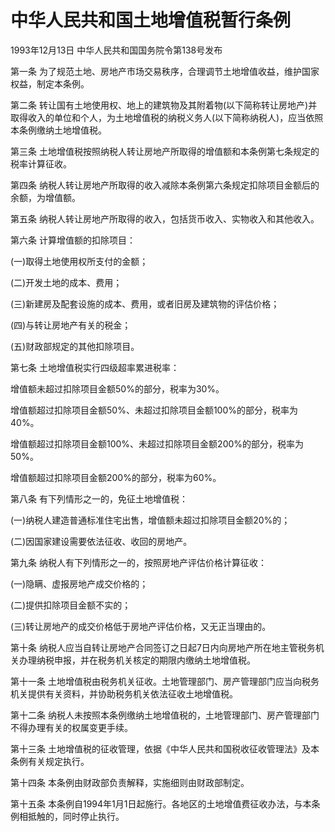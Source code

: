 # 中华人民共和国土地增值税暂行条例

1993年12月13日 中华人民共和国国务院令第138号发布　

第一条 为了规范土地、房地产市场交易秩序，合理调节土地增值收益，维护国家权益，制定本条例。

第二条 转让国有土地使用权、地上的建筑物及其附着物(以下简称转让房地产)并取得收入的单位和个人，为土地增值税的纳税义务人(以下简称纳税人)，应当依照本条例缴纳土地增值税。

第三条 土地增值税按照纳税人转让房地产所取得的增值额和本条例第七条规定的税率计算征收。

第四条 纳税人转让房地产所取得的收入减除本条例第六条规定扣除项目金额后的余额，为增值额。

第五条 纳税人转让房地产所取得的收入，包括货币收入、实物收入和其他收入。

第六条 计算增值额的扣除项目：

(一)取得土地使用权所支付的金额；

(二)开发土地的成本、费用；

(三)新建房及配套设施的成本、费用，或者旧房及建筑物的评估价格；

(四)与转让房地产有关的税金；

(五)财政部规定的其他扣除项目。

第七条 土地增值税实行四级超率累进税率：

增值额未超过扣除项目金额50%的部分，税率为30%。

增值额超过扣除项目金额50%、未超过扣除项目金额100%的部分，税率为40%。

增值额超过扣除项目金额100%、未超过扣除项目金额200%的部分，税率为50%。

增值额超过扣除项目金额200%的部分，税率为60%。

第八条 有下列情形之一的，免征土地增值税：

(一)纳税人建造普通标准住宅出售，增值额未超过扣除项目金额20%的；

(二)因国家建设需要依法征收、收回的房地产。

第九条 纳税人有下列情形之一的，按照房地产评估价格计算征收：

(一)隐瞒、虚报房地产成交价格的；

(二)提供扣除项目金额不实的；

(三)转让房地产的成交价格低于房地产评估价格，又无正当理由的。

第十条 纳税人应当自转让房地产合同签订之日起7日内向房地产所在地主管税务机关办理纳税申报，并在税务机关核定的期限内缴纳土地增值税。

第十一条 土地增值税由税务机关征收。土地管理部门、房产管理部门应当向税务机关提供有关资料，并协助税务机关依法征收土地增值税。

第十二条 纳税人未按照本条例缴纳土地增值税的，土地管理部门、房产管理部门不得办理有关的权属变更手续。

第十三条 土地增值税的征收管理，依据《中华人民共和国税收征收管理法》及本条例有关规定执行。

第十四条 本条例由财政部负责解释，实施细则由财政部制定。

第十五条 本条例自1994年1月1日起施行。各地区的土地增值费征收办法，与本条例相抵触的，同时停止执行。
